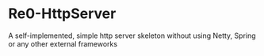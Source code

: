 # Re0-HttpServer

A self-implemented, simple http server skeleton without using Netty, Spring or any other external frameworks
